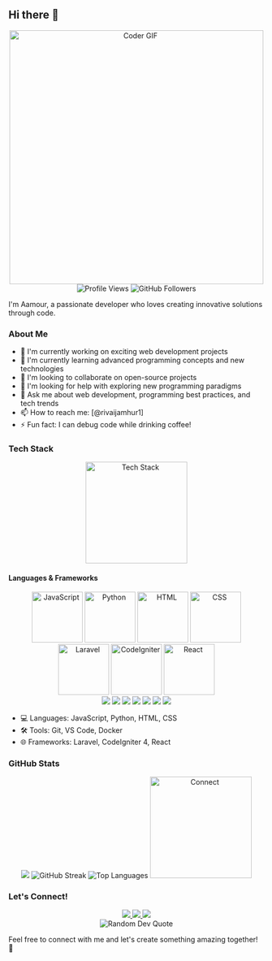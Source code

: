 ## Hi there 👋

<div align="center">
  <img src="https://media.giphy.com/media/SWoSkN6DxTszqIKEqv/giphy.gif" alt="Coder GIF" width="500">
</div>

<div align="center">
  <img src="https://komarev.com/ghpvc/?username=Aamour11&label=Profile%20views&color=0e75b6&style=flat" alt="Profile Views" />
  <img src="https://img.shields.io/github/followers/Aamour11?label=Followers&style=social" alt="GitHub Followers" />
</div>

I'm Aamour, a passionate developer who loves creating innovative solutions through code.

### About Me
- 🔭 I'm currently working on exciting web development projects
- 🌱 I'm currently learning advanced programming concepts and new technologies
- 👯 I'm looking to collaborate on open-source projects
- 🤔 I'm looking for help with exploring new programming paradigms
- 💬 Ask me about web development, programming best practices, and tech trends
- 📫 How to reach me: [@rivaijamhur1]
- ⚡ Fun fact: I can debug code while drinking coffee!

### Tech Stack
<div align="center">
  <img src="https://media.giphy.com/media/QssGEmpkyEOhBCb7e1/giphy.gif" alt="Tech Stack" width="200">
</div>

#### Languages & Frameworks
<div align="center">
  <img src="https://media.giphy.com/media/ln7z2eWqhQfQpGZqQc/giphy.gif" alt="JavaScript" width="100">
  <img src="https://media.giphy.com/media/KAq5w47R9rmTuvWOWa/giphy.gif" alt="Python" width="100">
  <img src="https://media.giphy.com/media/XAxylRMCdpbEWUAvr8/giphy.gif" alt="HTML" width="100">
  <img src="https://media.giphy.com/media/fsEaZldNC8A1PJ3mwp/giphy.gif" alt="CSS" width="100">
  <img src="https://media.giphy.com/media/IdyAQJVN2kVPNUrojM/giphy.gif" alt="Laravel" width="100">
  <img src="https://media.giphy.com/media/eNAsjO55tPbgaor7ma/giphy.gif" alt="CodeIgniter" width="100">
  <img src="https://media.giphy.com/media/3oKIPnAiaMCws8nOsE/giphy.gif" alt="React" width="100">
</div>

<div align="center">
  <img src="https://img.shields.io/badge/JavaScript-F7DF1E?style=for-the-badge&logo=javascript&logoColor=black" />
  <img src="https://img.shields.io/badge/Python-3776AB?style=for-the-badge&logo=python&logoColor=white" />
  <img src="https://img.shields.io/badge/HTML5-E34F26?style=for-the-badge&logo=html5&logoColor=white" />
  <img src="https://img.shields.io/badge/CSS3-1572B6?style=for-the-badge&logo=css3&logoColor=white" />
  <img src="https://img.shields.io/badge/Laravel-FF2D20?style=for-the-badge&logo=laravel&logoColor=white" />
  <img src="https://img.shields.io/badge/CodeIgniter-EF4223?style=for-the-badge&logo=codeigniter&logoColor=white" />
  <img src="https://img.shields.io/badge/React-20232A?style=for-the-badge&logo=react&logoColor=61DAFB" />
</div>

- 💻 Languages: JavaScript, Python, HTML, CSS
- 🛠️ Tools: Git, VS Code, Docker
- 🌐 Frameworks: Laravel, CodeIgniter 4, React

### GitHub Stats
<div align="center">
  <img src="https://github-readme-stats.vercel.app/api?username=Aamour11&show_icons=true&theme=radical">
  <img src="https://github-readme-streak-stats.herokuapp.com/?user=Aamour11&theme=radical" alt="GitHub Streak">
  <img src="https://github-readme-stats.vercel.app/api/top-langs/?username=Aamour11&layout=compact&theme=radical" alt="Top Languages">
  <img src="https://media.giphy.com/media/LnQjpWaON8nhr21vNW/giphy.gif" alt="Connect" width="200">
</div>

### Let's Connect!
<div align="center">
  <a href="https://github.com/Aamour11">
    <img src="https://img.shields.io/badge/GitHub-100000?style=for-the-badge&logo=github&logoColor=white" />
  </a>
  <a href="https://twitter.com/rivaijamhur1">
    <img src="https://img.shields.io/badge/Twitter-1DA1F2?style=for-the-badge&logo=twitter&logoColor=white" />
  </a>
  <a href="https://www.linkedin.com/in/your-linkedin">
    <img src="https://img.shields.io/badge/LinkedIn-0077B5?style=for-the-badge&logo=linkedin&logoColor=white" />
  </a>
</div>

<div align="center">
  <img src="https://quotes-github-readme.vercel.app/api?type=horizontal&theme=radical" alt="Random Dev Quote">
</div>

Feel free to connect with me and let's create something amazing together! 🚀
